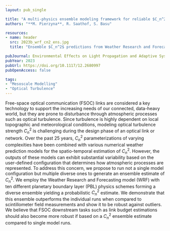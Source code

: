 ```yaml
---
layout: pub_single

title: "A multi-physics ensemble modeling framework for reliable $C_n^2$ estimation"
authors: "**M. Pierzyna**, R. Saathof, S. Basu"

resources:
- name: header
  src: 2023b_wrf_cn2_ens.jpg
  title: "Ensemble $C_n^2$ predictions from Weather Research and Forecasting model compared to observed $C_n^2$ from two scintillometers."

pubJournal: Environmental Effects on Light Propagation and Adaptive Systems VI
pubYear: 2023
pubUrl: https://doi.org/10.1117/12.2680997
pubOpenAccess: false

tags:
- "Mesoscale Modelling"
- "Optical Turbulence"
---
```

Free-space optical communication (FSOC) links are considered a key technology to support the increasing needs of our connected, data-heavy world, 
but they are prone to disturbance through atmospheric processes such as optical turbulence. 
Since turbulence is highly dependent on local topographic and meteorological conditions, modeling optical turbulence strength $C_n^2$ is challenging during the design phase of an optical link or network. 
Over the past 25 years, $C_n^2$ parameterizations of varying complexities have been combined with various numerical weather prediction models for the spatio-temporal estimation of $C_n^2$. 
However, the outputs of these models can exhibit substantial variability based on the user-defined configuration that determines how atmospheric processes are represented. 
To address this concern, we propose to run not a single model configuration but multiple diverse ones to generate an ensemble estimate of $C_n^2$. 
We employ the Weather Research and Forecasting model (WRF) with ten different planetary boundary layer (PBL) physics schemes forming a diverse ensemble yielding a probabilistic $C_n^2$ estimate. 
We demonstrate that this ensemble outperforms the individual runs when compared to scintillometer field measurements and show it to be robust against outliers. 
We believe that FSOC downstream tasks such as link budget estimations should also become more robust if based on a $C_n^2$ ensemble estimate compared to single model runs.
